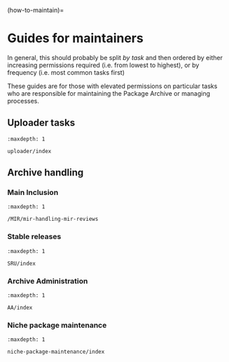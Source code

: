(how-to-maintain)=
# Guides for maintainers

In general, this should probably be split *by task* and then ordered by either
increasing permissions required (i.e. from lowest to highest), or by
frequency (i.e. most common tasks first)

These guides are for those with elevated permissions on particular tasks who
are responsible for maintaining the Package Archive or managing processes.

## Uploader tasks

```{toctree}
:maxdepth: 1

uploader/index
```

## Archive handling

### Main Inclusion

```{toctree}
:maxdepth: 1

/MIR/mir-handling-mir-reviews
```

### Stable releases

```{toctree}
:maxdepth: 1

SRU/index
```

### Archive Administration

```{toctree}
:maxdepth: 1

AA/index
```

### Niche package maintenance

```{toctree}
:maxdepth: 1

niche-package-maintenance/index
```
